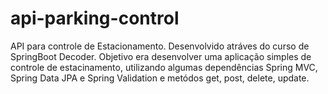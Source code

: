 # api-parking-control

API para controle de Estacionamento. 
Desenvolvido atráves do curso de SpringBoot Decoder.
Objetivo era desenvolver uma aplicação simples de controle de estacinamento, utilizando algumas dependências Spring MVC, Spring Data JPA e Spring Validation e metódos get, post, delete, update.
